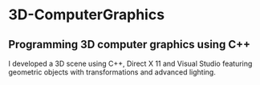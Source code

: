 # 3D-ComputerGraphics
Programming 3D computer graphics using C++
---
I developed a 3D scene using C++, Direct X 11 and Visual Studio featuring geometric objects with transformations and advanced lighting.
